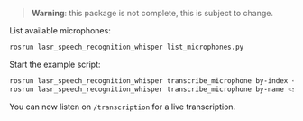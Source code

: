 > **Warning**: this package is not complete, this is subject to change.

List available microphones:

```bash
rosrun lasr_speech_recognition_whisper list_microphones.py
```

Start the example script:

```bash
rosrun lasr_speech_recognition_whisper transcribe_microphone by-index <microphone_index>
rosrun lasr_speech_recognition_whisper transcribe_microphone by-name <substring_of_name>
```

You can now listen on `/transcription` for a live transcription.
